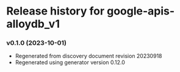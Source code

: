# Release history for google-apis-alloydb_v1

### v0.1.0 (2023-10-01)

* Regenerated from discovery document revision 20230918
* Regenerated using generator version 0.12.0

